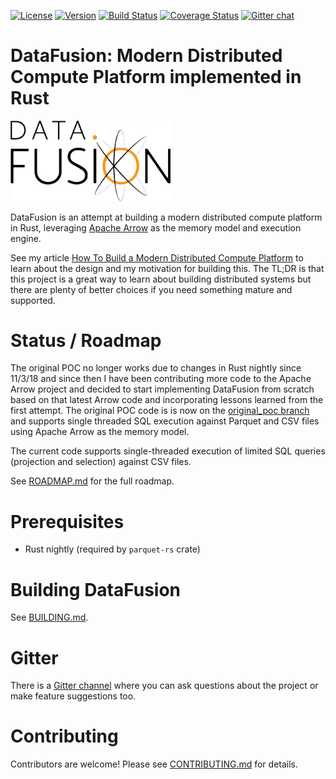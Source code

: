 
[![License](https://img.shields.io/badge/License-Apache%202.0-blue.svg)](https://opensource.org/licenses/Apache-2.0)
[![Version](https://img.shields.io/crates/v/datafusion.svg)](https://crates.io/crates/datafusion)
[![Build Status](https://travis-ci.org/andygrove/datafusion.svg?branch=master)](https://travis-ci.org/andygrove/datafusion)
[![Coverage Status](https://coveralls.io/repos/github/andygrove/datafusion/badge.svg?branch=master)](https://coveralls.io/github/andygrove/datafusion?branch=master)
[![Gitter chat](https://badges.gitter.im/gitterHQ/gitter.png)](https://gitter.im/datafusion-rs)

# DataFusion: Modern Distributed Compute Platform implemented in Rust

<img src="img/datafusion-logo.png" width="256" />

DataFusion is an attempt at building a modern distributed compute platform in Rust, leveraging [Apache Arrow](https://arrow.apache.org/) as the memory model and execution engine.

See my article [How To Build a Modern Distributed Compute Platform](https://andygrove.io/how_to_build_a_modern_distributed_compute_platform/) to learn about the design and my motivation for building this. The TL;DR is that this project is a great way to learn about building distributed systems but there are plenty of better choices if you need something mature and supported.

# Status / Roadmap

The original POC no longer works due to changes in Rust nightly since 11/3/18 and since then I have been contributing more code to the Apache Arrow project and decided to start implementing DataFusion from scratch based on that latest Arrow code and incorporating lessons learned from the first attempt. The original POC code is is now on the [original_poc branch](https://github.com/andygrove/datafusion/tree/original_poc) and supports single threaded SQL execution against Parquet and CSV files using Apache Arrow as the memory model.

The current code supports single-threaded execution of limited SQL queries (projection and selection) against CSV files.

See [ROADMAP.md](ROADMAP.md) for the full roadmap.

# Prerequisites

- Rust nightly (required by `parquet-rs` crate)

# Building DataFusion

See [BUILDING.md](/BUILDING.md).

# Gitter

There is a [Gitter channel](https://gitter.im/datafusion-rs/Lobby) where you can ask questions about the project or make feature suggestions too.

# Contributing

Contributors are welcome! Please see [CONTRIBUTING.md](/CONTRIBUTING.md) for details.


 
